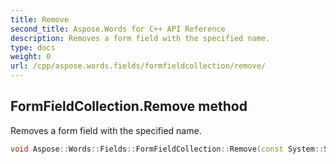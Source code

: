 ```yaml
---
title: Remove
second_title: Aspose.Words for C++ API Reference
description: Removes a form field with the specified name. 
type: docs
weight: 0
url: /cpp/aspose.words.fields/formfieldcollection/remove/
---
```

## FormFieldCollection.Remove method


Removes a form field with the specified name.

```cpp
void Aspose::Words::Fields::FormFieldCollection::Remove(const System::String &formField)
```

